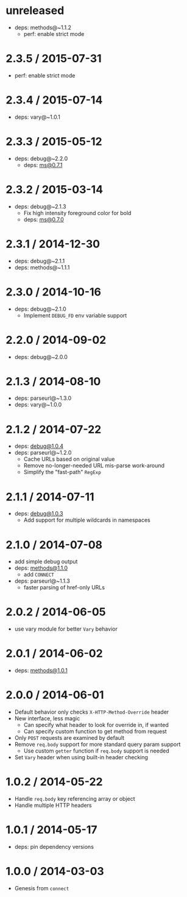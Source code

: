 unreleased
==========

  * deps: methods@~1.1.2
    - perf: enable strict mode

2.3.5 / 2015-07-31
==================

  * perf: enable strict mode

2.3.4 / 2015-07-14
==================

  * deps: vary@~1.0.1

2.3.3 / 2015-05-12
==================

  * deps: debug@~2.2.0
    - deps: ms@0.7.1

2.3.2 / 2015-03-14
==================

  * deps: debug@~2.1.3
    - Fix high intensity foreground color for bold
    - deps: ms@0.7.0

2.3.1 / 2014-12-30
==================

  * deps: debug@~2.1.1
  * deps: methods@~1.1.1

2.3.0 / 2014-10-16
==================

  * deps: debug@~2.1.0
    - Implement `DEBUG_FD` env variable support

2.2.0 / 2014-09-02
==================

  * deps: debug@~2.0.0

2.1.3 / 2014-08-10
==================

  * deps: parseurl@~1.3.0
  * deps: vary@~1.0.0

2.1.2 / 2014-07-22
==================

  * deps: debug@1.0.4
  * deps: parseurl@~1.2.0
    - Cache URLs based on original value
    - Remove no-longer-needed URL mis-parse work-around
    - Simplify the "fast-path" `RegExp`

2.1.1 / 2014-07-11
==================

  * deps: debug@1.0.3
    - Add support for multiple wildcards in namespaces

2.1.0 / 2014-07-08
==================

  * add simple debug output
  * deps: methods@1.1.0
    - add `CONNECT`
  * deps: parseurl@~1.1.3
    - faster parsing of href-only URLs

2.0.2 / 2014-06-05
==================

  * use vary module for better `Vary` behavior

2.0.1 / 2014-06-02
==================

  * deps: methods@1.0.1

2.0.0 / 2014-06-01
==================

  * Default behavior only checks `X-HTTP-Method-Override` header
  * New interface, less magic
    - Can specify what header to look for override in, if wanted
    - Can specify custom function to get method from request
  * Only `POST` requests are examined by default
  * Remove `req.body` support for more standard query param support
    - Use custom `getter` function if `req.body` support is needed
  * Set `Vary` header when using built-in header checking

1.0.2 / 2014-05-22
==================

  * Handle `req.body` key referencing array or object
  * Handle multiple HTTP headers

1.0.1 / 2014-05-17
==================

  * deps: pin dependency versions

1.0.0 / 2014-03-03
==================

  * Genesis from `connect`
